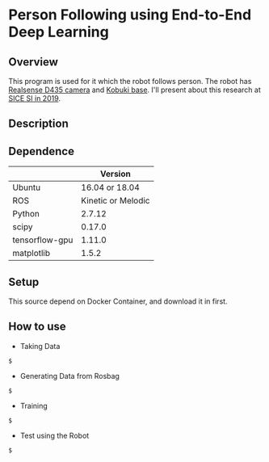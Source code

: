 # Person Following using End-to-End Deep Learning
## Overview
 This program is used for it which the robot follows person. The robot has [Realsense D435 camera](https://www.intelrealsense.com/depth-camera-d435/) and [Kobuki base](http://kobuki.yujinrobot.com/about2/). I'll present about this research at [SICE SI in 2019](https://www.sice-si.org/conf/si2019/).

## Description
 
## Dependence
| |Version |
|-|-|
|Ubuntu|16.04 or 18.04|
|ROS|Kinetic or Melodic|
|Python|2.7.12|
|scipy|0.17.0|
|tensorflow-gpu|1.11.0|
|matplotlib|1.5.2|

## Setup
 This source depend on Docker Container, and download it in first.

## How to use
 - Taking Data
```
$ 
```
 - Generating Data from Rosbag
```
$ 
```
 - Training
 ```
$ 
```
 - Test using the Robot
 ```
$ 
```
